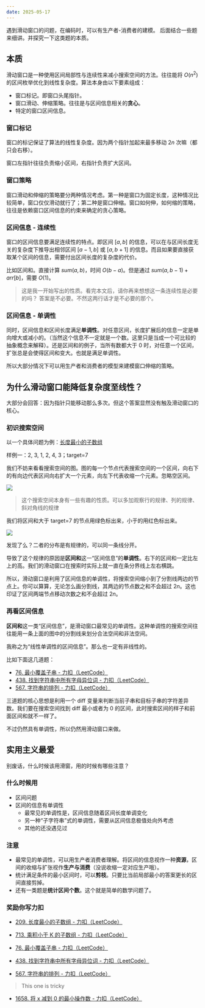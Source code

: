 ```yaml
---
date: 2025-05-17
---
```


遇到滑动窗口的问题，在编码时，可以有生产者-消费者的建模。
后面结合一些题来细讲。并探究一下这类题的本质。

## 本质

滑动窗口是一种使用区间局部性与连续性来减小搜索空间的方法。往往能将 $O(n^2)$ 的区间枚举优化到线性复杂度。算法本身由以下要素组成：

- 窗口标记。即窗口头尾指针。
- 窗口滑动、伸缩策略。往往是与区间信息相关的**贪心**。
- 特定的窗口区间信息。

### 窗口标记

窗口的标记保证了算法的线性复杂度。因为两个指针加起来最多移动 $2n$ 次嘛（都只会右移）。

窗口左指针往往负责缩小区间，右指针负责扩大区间。

### 窗口策略

窗口滑动和伸缩的策略要分两种情况考虑。第一种是窗口为固定长度，这种情况比较简单，窗口仅仅滑动就行了；第二种是窗口伸缩。窗口如何伸，如何缩的策略，往往是依赖窗口区间信息的约束来确定的贪心策略。

### 区间信息 - 连续性

窗口的区间信息要满足连续性的特点。即区间 $[a,b]$ 的信息，可以在与区间长度无关的复杂度下推导出相邻区间 $[a-1, b]$ 或 $[a,b+1]$ 的信息。而且如果要直接获取某个区间的信息，需要付出区间长度的复杂度的代价。

比如区间和。直接计算 $sum(a, b)$，时间 $O(b-a)$。但是通过 $sum(a,b-1) + arr[b]$，需要 $O(1)$。

>  这是我一开始写出的性质。看完本文后，请你再来想想这一条连续性是必要的吗？
>  答案是不必要。不然这两行话才是不必要的那个。

### 区间信息 - 单调性

同时，区间信息和区间长度满足**单调性**。对任意区间，长度扩展后的信息一定是单向增大或减小的。（当然这个信息不一定就是一个数。这里只是当成一个可比较的抽象概念来解释）。还是区间和的例子，当所有数都大于 0 时，对任意一个区间，扩张总是会使得区间和变大。也就是满足单调性。

所以大部分情况下可以用生产者和消费者的模型来建模窗口伸缩的策略。

## 为什么滑动窗口能降低复杂度至线性？

大部分会回答：因为指针只能移动那么多次。但这个答案显然没有触及滑动窗口的核心。

### 初识搜索空间

以一个具体问题为例：[长度最小的子数组](https://leetcode.cn/problems/minimum-size-subarray-sum/description/)

样例一：2, 3, 1, 2, 4, 3；target=7

我们不妨来看看搜索空间的图。图的每一个节点代表搜索空间的一个区间，向右下的有向边代表区间向右扩大一个元素，向左下代表收缩一个元素。忽略空区间。

![](https://runzblog.oss-cn-hangzhou.aliyuncs.com/postimg/202505172024579.png)

>这个搜索空间本身有一些有趣的性质。可以多加观察行的规律、列的规律、斜对角线的规律

我们将区间和大于 target=7 的节点用绿色标出来，小于的用红色标出来。

![](https://runzblog.oss-cn-hangzhou.aliyuncs.com/postimg/202505172030577.png)

发现了么？二者的分布是有规律的，可以同一条线分开。

导致了这个规律的原因是**区间和**这一“区间信息”的**单调性**。右下的区间和一定比左上的高。我们的滑动窗口在搜索时实际上就一直在条分界线上左右横跳。

所以，滑动窗口是利用了区间信息的单调性，将搜索空间缩小到了分割线两边的节点上。你可以算算，无论怎么画分割线，其两边的节点数之和不会超过 $2n$。这也印证了区间两端节点移动次数之和不会超过 $2n$。

### 再看区间信息

**区间和**这一类“区间信息”，是滑动窗口最常见的单调性。这种单调性的搜索空间往往能用一条上面的图中的分割线来划分合法空间和非法空间。

我称之为“线性单调性的区间信息”。那么也一定有非线性的。

比如下面这几道题：

- [76. 最小覆盖子串 - 力扣（LeetCode）](https://leetcode.cn/problems/minimum-window-substring/description/)
- [438. 找到字符串中所有字母异位词 - 力扣（LeetCode）](https://leetcode.cn/problems/find-all-anagrams-in-a-string/description/)
- [567. 字符串的排列 - 力扣（LeetCode）](https://leetcode.cn/problems/permutation-in-string/description/)

三道题的核心思想是利用一个 diff 变量来判断当前子串和目标子串的字符差异数。我们要在搜索空间找到 diff 最小或者为 0 的区间，此时搜索区间的样子和前面区间和就不一样了。

不过仍然具有单调性，所以仍然用滑动窗口来做。

## 实用主义最爱

别废话，什么时候该用滑窗，用的时候有哪些注意？

### 什么时候用

- 区间问题
- 区间的信息有单调性
	- 最常见的单调性是，区间信息随着区间长度单调变化
	- 另一种“子字符串”式的单调性，需要从区间信息极值处向外考虑
	- 其他的还没遇见过

### 注意

- 最常见的单调性，可以用生产者消费者理解。将区间的信息视作一种**资源**，区间的收缩与扩张视作**生产与消费**（没说收缩一定对应生产哦）。
- 统计满足条件的最小区间时，可以**剪枝**。只要比当前局部最小的答案更长的区间直接剪掉。
- 还有一类题是**统计区间个数**。这个就是简单的数学问题了。

### 奖励你写力扣

- [209. 长度最小的子数组 - 力扣（LeetCode）](https://leetcode.cn/problems/minimum-size-subarray-sum/description/)
- [713. 乘积小于 K 的子数组 - 力扣（LeetCode）](https://leetcode.cn/problems/subarray-product-less-than-k/description/)

- [76. 最小覆盖子串 - 力扣（LeetCode）](https://leetcode.cn/problems/minimum-window-substring/description/)
- [438. 找到字符串中所有字母异位词 - 力扣（LeetCode）](https://leetcode.cn/problems/find-all-anagrams-in-a-string/description/)
- [567. 字符串的排列 - 力扣（LeetCode）](https://leetcode.cn/problems/permutation-in-string/description/)

> This one is tricky
- [1658. 将 x 减到 0 的最小操作数 - 力扣（LeetCode）](https://leetcode.cn/problems/minimum-operations-to-reduce-x-to-zero/description/)